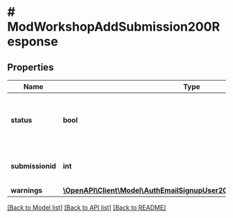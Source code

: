 # # ModWorkshopAddSubmission200Response

## Properties

Name | Type | Description | Notes
------------ | ------------- | ------------- | -------------
**status** | **bool** | True if the submission was created false otherwise. | [default to null]
**submissionid** | **int** | New workshop submission id. | [optional] [default to null]
**warnings** | [**\OpenAPI\Client\Model\AuthEmailSignupUser200ResponseWarningsInner[]**](AuthEmailSignupUser200ResponseWarningsInner.md) |  | [optional]

[[Back to Model list]](../../README.md#models) [[Back to API list]](../../README.md#endpoints) [[Back to README]](../../README.md)
